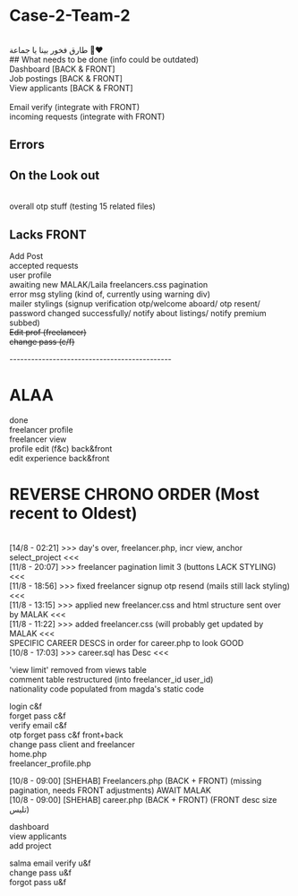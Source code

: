 # Case-2-Team-2
<br/>
طارق فخور بينا يا جماعة 🤩❤️
<br/>
## What needs to be done (info could be outdated) <br/>
Dashboard [BACK & FRONT]<br/>
Job postings [BACK & FRONT]<br/>
View applicants [BACK & FRONT]<br/>
<br/>
Email verify (integrate with FRONT)<br/>
incoming requests (integrate with FRONT)<br/>

## Errors


## On the Look out 
<br/>
overall otp stuff (testing 15 related files)<br/>

## Lacks FRONT <br/>
Add Post<br/>
accepted requests<br/>
user profile <br/>
awaiting new MALAK/Laila freelancers.css pagination <br/>
error msg styling (kind of, currently using warning div) <br/>
mailer stylings (signup verification otp/welcome aboard/ otp resent/ password changed successfully/ notify about listings/ notify premium subbed)<br/>
~~Edit prof (freelancer)~~ <br/>
~~change pass (c/f)~~ <br/>

---------------------------------------------<br/>

# ALAA
done <br/>
freelancer profile <br/>
freelancer view <br/>
profile edit (f&c) back&front <br/>
edit experience back&front<br/>

# REVERSE CHRONO ORDER (Most recent to Oldest)
<br/>
[14/8 - 02:21] >>> day's over, freelancer.php, incr view, anchor select_project <<< <br/>
[11/8 - 20:07] >>> freelancer pagination limit 3 (buttons LACK STYLING) <<< <br/>
[11/8 - 18:56] >>> fixed freelancer signup otp resend (mails still lack styling) <<< <br/>
[11/8 - 13:15] >>> applied new freelancer.css and html structure sent over by MALAK <<< <br/>
[11/8 - 11:22] >>> added freelancer.css (will probably get updated by MALAK <<< <br/>
SPECIFIC CAREER DESCS in order for career.php to look GOOD <br/>
[10/8 - 17:03] >>> career.sql has Desc <<< <br/>

'view limit' removed from views table<br/>
comment table restructured (into freelancer_id 	user_id)<br/>
nationality code populated from magda's static code <br/>

login c&f<br/>
forget pass c&f<br/>
verify email c&f<br/>
otp forget pass c&f front+back<br/>
change pass client and freelancer<br/>
home.php<br/>
freelancer_profile.php<br/>

[10/8 - 09:00] [SHEHAB] Freelancers.php (BACK + FRONT) (missing pagination, needs FRONT adjustments) AWAIT MALAK<br/>
[10/8 - 09:00] [SHEHAB] career.php (BACK + FRONT) (FRONT desc size تليس)<br/>

dashboard<br/>
view applicants<br/>
add project<br/>




salma
email verify u&f<br/>
change pass u&f<br/>
forgot pass u&f<br/>
